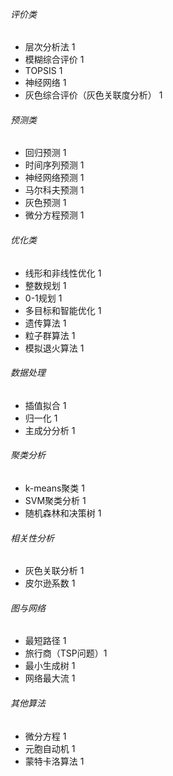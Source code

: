 ###### 评价类

* 层次分析法 1
* 模糊综合评价 1
* TOPSIS 1
* 神经网络 1
* 灰色综合评价（灰色关联度分析） 1

###### 预测类

* 回归预测 1
* 时间序列预测 1
* 神经网络预测 1
* 马尔科夫预测 1
* 灰色预测 1
* 微分方程预测 1

###### 优化类

* 线形和非线性优化 1
* 整数规划 1
* 0-1规划 1
* 多目标和智能优化 1
* 遗传算法 1
* 粒子群算法 1
* 模拟退火算法 1

###### 数据处理

* 插值拟合 1
* 归一化 1
* 主成分分析 1

###### 聚类分析

* k-means聚类 1
* SVM聚类分析 1
* 随机森林和决策树 1

###### 相关性分析

* 灰色关联分析 1
* 皮尔逊系数 1

###### 图与网络

* 最短路径 1
* 旅行商（TSP问题）1
* 最小生成树 1
* 网络最大流 1

###### 其他算法

* 微分方程 1
* 元胞自动机 1
* 蒙特卡洛算法 1
